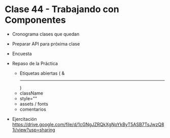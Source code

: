 # Clase 44 - Trabajando con Componentes
- Cronograma clases que quedan
- Preparar API para próxima clase
- Encuesta

- Repaso de la Práctica
    - Etiquetas abiertas (<img> & <hr>)
    - className
    - style=""
    - assets / fonts
    - comentarios



- Ejercitación 
https://drive.google.com/file/d/1cGNgJZRQkXgNoYkByT5ASB7TsJwzQ81i/view?usp=sharing